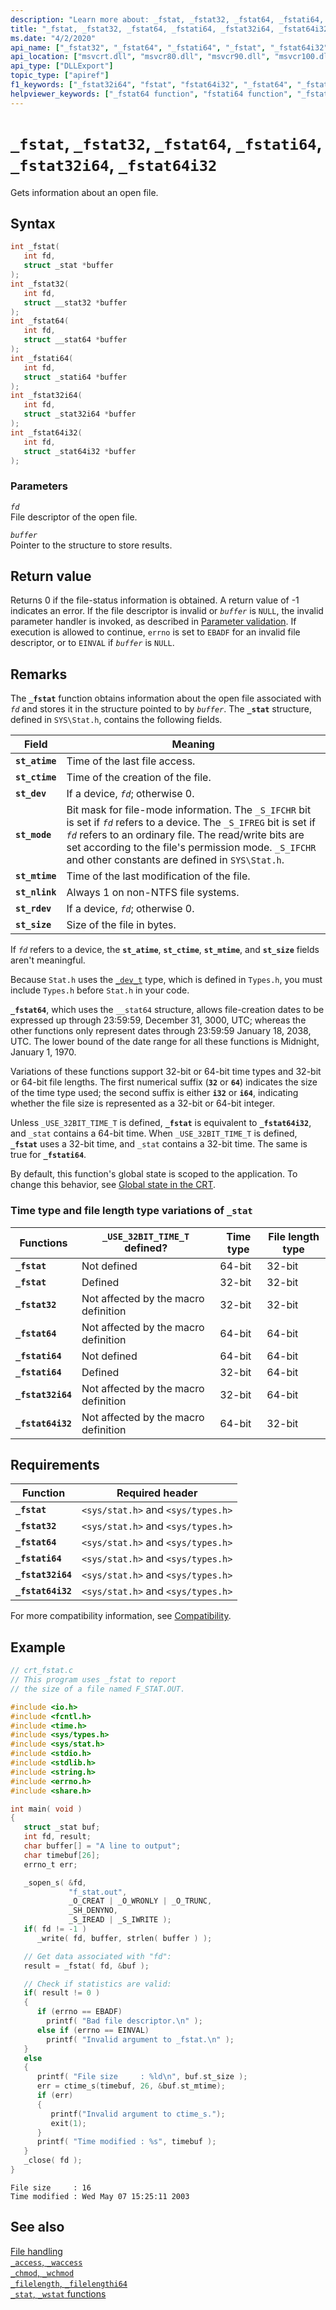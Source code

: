 ```yaml
---
description: "Learn more about: _fstat, _fstat32, _fstat64, _fstati64, _fstat32i64, _fstat64i32"
title: "_fstat, _fstat32, _fstat64, _fstati64, _fstat32i64, _fstat64i32"
ms.date: "4/2/2020"
api_name: ["_fstat32", "_fstat64", "_fstati64", "_fstat", "_fstat64i32", "_fstat32i64", "_o__fstat32", "_o__fstat32i64", "_o__fstat64", "_o__fstat64i32"]
api_location: ["msvcrt.dll", "msvcr80.dll", "msvcr90.dll", "msvcr100.dll", "msvcr100_clr0400.dll", "msvcr110.dll", "msvcr110_clr0400.dll", "msvcr120.dll", "msvcr120_clr0400.dll", "ucrtbase.dll", "api-ms-win-crt-filesystem-l1-1-0.dll", "api-ms-win-crt-private-l1-1-0.dll"]
api_type: ["DLLExport"]
topic_type: ["apiref"]
f1_keywords: ["_fstat32i64", "fstat", "fstat64i32", "_fstat64", "_fstati64", "fstat64", "_fstat32", "fstat32i64", "fstati64", "_fstat", "fstat32", "_fstat64i32"]
helpviewer_keywords: ["_fstat64 function", "fstati64 function", "_fstat64i32 function", "_fstat32i64 function", "_fstat32 function", "file information", "fstat64i32 function", "fstat32 function", "fstat function", "fstat64 function", "_fstat function", "_fstati64 function", "fstat32i64 function"]
---
```

# `_fstat`, `_fstat32`, `_fstat64`, `_fstati64`, `_fstat32i64`, `_fstat64i32`

Gets information about an open file.

## Syntax

```C
int _fstat(
   int fd,
   struct _stat *buffer
);
int _fstat32(
   int fd,
   struct __stat32 *buffer
);
int _fstat64(
   int fd,
   struct __stat64 *buffer
);
int _fstati64(
   int fd,
   struct _stati64 *buffer
);
int _fstat32i64(
   int fd,
   struct _stat32i64 *buffer
);
int _fstat64i32(
   int fd,
   struct _stat64i32 *buffer
);
```

### Parameters

*`fd`*\
File descriptor of the open file.

*`buffer`*\
Pointer to the structure to store results.

## Return value

Returns 0 if the file-status information is obtained. A return value of -1 indicates an error. If the file descriptor is invalid or *`buffer`* is `NULL`, the invalid parameter handler is invoked, as described in [Parameter validation](../parameter-validation.md). If execution is allowed to continue, `errno` is set to `EBADF` for an invalid file descriptor, or to `EINVAL` if *`buffer`* is `NULL`.

## Remarks

The **`_fstat`** function obtains information about the open file associated with *`fd`* and stores it in the structure pointed to by *`buffer`*. The **`_stat`** structure, defined in `SYS\Stat.h`, contains the following fields.

| Field | Meaning |
|---|---|
| **`st_atime`** | Time of the last file access. |
| **`st_ctime`** | Time of the creation of the file. |
| **`st_dev`** | If a device, *`fd`*; otherwise 0. |
| **`st_mode`** | Bit mask for file-mode information. The `_S_IFCHR` bit is set if *`fd`* refers to a device. The `_S_IFREG` bit is set if *`fd`* refers to an ordinary file. The read/write bits are set according to the file's permission mode. `_S_IFCHR` and other constants are defined in `SYS\Stat.h`. |
| **`st_mtime`** | Time of the last modification of the file. |
| **`st_nlink`** | Always 1 on non-NTFS file systems. |
| **`st_rdev`** | If a device, *`fd`*; otherwise 0. |
| **`st_size`** | Size of the file in bytes. |

If *`fd`* refers to a device, the **`st_atime`**, **`st_ctime`**, **`st_mtime`**, and **`st_size`** fields aren't meaningful.

Because `Stat.h` uses the [`_dev_t`](../standard-types.md) type, which is defined in `Types.h`, you must include `Types.h` before `Stat.h` in your code.

**`_fstat64`**, which uses the `__stat64` structure, allows file-creation dates to be expressed up through 23:59:59, December 31, 3000, UTC; whereas the other functions only represent dates through 23:59:59 January 18, 2038, UTC. The lower bound of the date range for all these functions is Midnight, January 1, 1970.

Variations of these functions support 32-bit or 64-bit time types and 32-bit or 64-bit file lengths. The first numerical suffix (**`32`** or **`64`**) indicates the size of the time type used; the second suffix is either **`i32`** or **`i64`**, indicating whether the file size is represented as a 32-bit or 64-bit integer.

Unless `_USE_32BIT_TIME_T` is defined, **`_fstat`** is equivalent to **`_fstat64i32`**, and `_stat` contains a 64-bit time. When `_USE_32BIT_TIME_T` is defined, **`_fstat`** uses a 32-bit time, and `_stat` contains a 32-bit time. The same is true for **`_fstati64`**.

By default, this function's global state is scoped to the application. To change this behavior, see [Global state in the CRT](../global-state.md).

### Time type and file length type variations of `_stat`

| Functions | `_USE_32BIT_TIME_T` defined? | Time type | File length type |
|---|---|---|---|
| **`_fstat`** | Not defined | 64-bit | 32-bit |
| **`_fstat`** | Defined | 32-bit | 32-bit |
| **`_fstat32`** | Not affected by the macro definition | 32-bit | 32-bit |
| **`_fstat64`** | Not affected by the macro definition | 64-bit | 64-bit |
| **`_fstati64`** | Not defined | 64-bit | 64-bit |
| **`_fstati64`** | Defined | 32-bit | 64-bit |
| **`_fstat32i64`** | Not affected by the macro definition | 32-bit | 64-bit |
| **`_fstat64i32`** | Not affected by the macro definition | 64-bit | 32-bit |

## Requirements

| Function | Required header |
|---|---|
| **`_fstat`** | `<sys/stat.h>` and `<sys/types.h>` |
| **`_fstat32`** | `<sys/stat.h>` and `<sys/types.h>` |
| **`_fstat64`** | `<sys/stat.h>` and `<sys/types.h>` |
| **`_fstati64`** | `<sys/stat.h>` and `<sys/types.h>` |
| **`_fstat32i64`** | `<sys/stat.h>` and `<sys/types.h>` |
| **`_fstat64i32`** | `<sys/stat.h>` and `<sys/types.h>` |

For more compatibility information, see [Compatibility](../compatibility.md).

## Example

```C
// crt_fstat.c
// This program uses _fstat to report
// the size of a file named F_STAT.OUT.

#include <io.h>
#include <fcntl.h>
#include <time.h>
#include <sys/types.h>
#include <sys/stat.h>
#include <stdio.h>
#include <stdlib.h>
#include <string.h>
#include <errno.h>
#include <share.h>

int main( void )
{
   struct _stat buf;
   int fd, result;
   char buffer[] = "A line to output";
   char timebuf[26];
   errno_t err;

   _sopen_s( &fd,
             "f_stat.out",
             _O_CREAT | _O_WRONLY | _O_TRUNC,
             _SH_DENYNO,
             _S_IREAD | _S_IWRITE );
   if( fd != -1 )
      _write( fd, buffer, strlen( buffer ) );

   // Get data associated with "fd":
   result = _fstat( fd, &buf );

   // Check if statistics are valid:
   if( result != 0 )
   {
      if (errno == EBADF)
        printf( "Bad file descriptor.\n" );
      else if (errno == EINVAL)
        printf( "Invalid argument to _fstat.\n" );
   }
   else
   {
      printf( "File size     : %ld\n", buf.st_size );
      err = ctime_s(timebuf, 26, &buf.st_mtime);
      if (err)
      {
         printf("Invalid argument to ctime_s.");
         exit(1);
      }
      printf( "Time modified : %s", timebuf );
   }
   _close( fd );
}
```

```Output
File size     : 16
Time modified : Wed May 07 15:25:11 2003
```

## See also

[File handling](../file-handling.md)\
[`_access`, `_waccess`](access-waccess.md)\
[`_chmod`, `_wchmod`](chmod-wchmod.md)\
[`_filelength`, `_filelengthi64`](filelength-filelengthi64.md)\
[`_stat`, `_wstat` functions](stat-functions.md)
